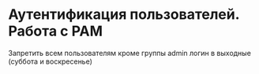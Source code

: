 <h1>Аутентификация пользователей. Работа с PAM</h1>
<p>Запретить всем пользователям кроме группы admin логин в выходные (суббота и воскресенье)</p>
